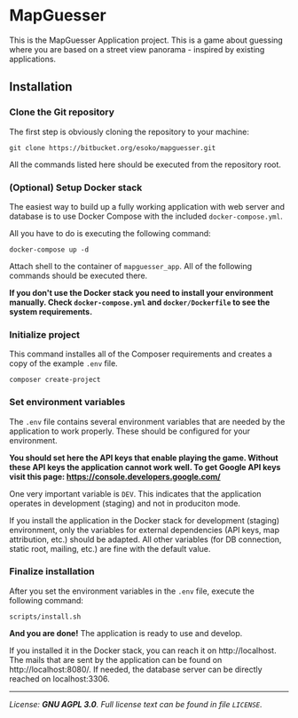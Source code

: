 # MapGuesser

This is the MapGuesser Application project. This is a game about guessing where you are based on a street view panorama - inspired by existing applications.

## Installation

### Clone the Git repository

The first step is obviously cloning the repository to your machine:

```
git clone https://bitbucket.org/esoko/mapguesser.git
```

All the commands listed here should be executed from the repository root.

### (Optional) Setup Docker stack

The easiest way to build up a fully working application with web server and database is to use Docker Compose with the included `docker-compose.yml`.

All you have to do is executing the following command:

```
docker-compose up -d
```

Attach shell to the container of `mapguesser_app`. All of the following commands should be executed there.

**If you don't use the Docker stack you need to install your environment manually. Check `docker-compose.yml` and `docker/Dockerfile` to see the system requirements.**

### Initialize project

This command installes all of the Composer requirements and creates a copy of the example `.env` file.

```
composer create-project
```

### Set environment variables

The `.env` file contains several environment variables that are needed by the application to work properly. These should be configured for your environment.

**You should set here the API keys that enable playing the game. Without these API keys the application cannot work well. To get Google API keys visit this page: https://console.developers.google.com/**

One very important variable is `DEV`. This indicates that the application operates in development (staging) and not in produciton mode.

If you install the application in the Docker stack for development (staging) environment, only the variables for external dependencies (API keys, map attribution, etc.) should be adapted. All other variables (for DB connection, static root, mailing, etc.) are fine with the default value.

### Finalize installation

After you set the environment variables in the `.env` file, execute the following command:

```
scripts/install.sh
```

**And you are done!** The application is ready to use and develop.

If you installed it in the Docker stack, you can reach it on http://localhost. The mails that are sent by the application can be found on http://localhost:8080/. If needed, the database server can be directly reached on localhost:3306.

---

*License: **GNU AGPL 3.0**. Full license text can be found in file `LICENSE`.*
